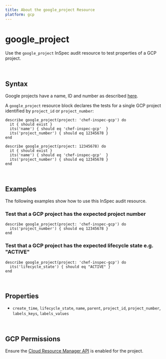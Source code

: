 ```yaml
---
title: About the google_project Resource
platform: gcp
---
```


# google\_project

Use the `google_project` InSpec audit resource to test properties of a GCP project.  

<br>

## Syntax

Google projects have a name, ID and number as described [here](https://cloud.google.com/resource-manager/docs/creating-managing-projects#identifying_projects).

A `google_project` resource block declares the tests for a single GCP project identified by `project_id` or `project_number`:

    describe google_project(project: 'chef-inspec-gcp') do
      it { should exist }
      its('name') { should eq 'chef-inspec-gcp'  }
      its('project_number') { should eq 12345678 }
    end

    describe google_project(project: 12345678) do
      it { should exist }
      its('name') { should eq 'chef-inspec-gcp'  }
      its('project_number') { should eq 12345678 }
    end

<br>

## Examples

The following examples show how to use this InSpec audit resource.

### Test that a GCP project has the expected project number

    describe google_project(project: 'chef-inspec-gcp') do
      its('project_number') { should eq 12345678 }
    end

### Test that a GCP project has the expected lifecycle state e.g. "ACTIVE"

    describe google_project(project: 'chef-inspec-gcp') do
      its('lifecycle_state') { should eq "ACTIVE" }
    end

<br>

## Properties

*  `create_time`, `lifecycle_state`, `name`, `parent`, `project_id`, `project_number`, `labels_keys`, `labels_values`

<br>


## GCP Permissions

Ensure the [Cloud Resource Manager API](https://console.cloud.google.com/apis/library/cloudresourcemanager.googleapis.com/) is enabled for the project.
